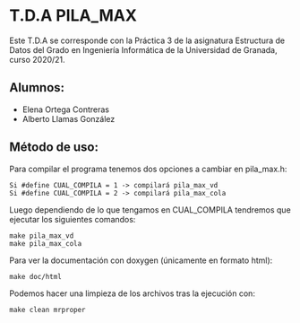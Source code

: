 # T.D.A PILA_MAX

Este T.D.A se corresponde con la Práctica 3 de la asignatura Estructura de Datos del Grado en Ingeniería Informática de la Universidad de Granada, curso 2020/21.

## Alumnos:

* Elena Ortega Contreras
* Alberto Llamas González


## Método de uso:

Para compilar el programa tenemos dos opciones a cambiar en pila_max.h:

	Si #define CUAL_COMPILA = 1 -> compilará pila_max_vd
	Si #define CUAL_COMPILA = 2 -> compilará pila_max_cola

Luego dependiendo de lo que tengamos en CUAL_COMPILA tendremos que ejecutar los siguientes comandos:
	
	make pila_max_vd
	make pila_max_cola

Para ver la documentación con doxygen (únicamente en formato html):

	make doc/html

Podemos hacer una limpieza de los archivos tras la ejecución con:

	make clean mrproper
	
	
